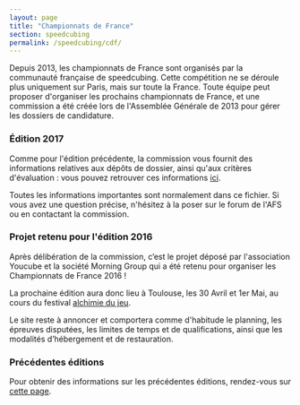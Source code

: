 ```yaml
---
layout: page
title: "Championnats de France"
section: speedcubing
permalink: /speedcubing/cdf/
---
```

Depuis 2013, les championnats de France sont organisés par la communauté française de speedcubing. Cette compétition ne se déroule plus uniquement sur Paris, mais sur toute la France. Toute équipe peut proposer d'organiser les prochains championnats de France, et une commission a été créée lors de l'Assemblée Générale de 2013 pour gérer les dossiers de candidature.

### Édition 2017

Comme pour l'édition précédente, la commission vous fournit des informations relatives aux dépôts de dossier, ainsi qu'aux critères d'évaluation : vous pouvez retrouver ces informations [ici]({{site.baseurl}}/uploads/CommissionCDF2017.pdf).

Toutes les informations importantes sont normalement dans ce fichier. Si vous avez une question précise, n'hésitez à la poser sur le forum de l'AFS ou en contactant la commission.

### Projet retenu pour l'édition 2016

Après délibération de la commission, c’est le projet déposé par l'association Youcube et la société Morning Group qui a été retenu pour organiser les Championnats de France 2016 !

La prochaine édition aura donc lieu à Toulouse, les 30 Avril et 1er Mai, au cours du festival [alchimie du jeu](http://toulouse.festivaldujeu.fr/).

Le site reste à annoncer et comportera comme d'habitude le planning, les épreuves disputées, les limites de temps et de qualifications, ainsi que les modalités d’hébergement et de restauration.


### Précédentes éditions
Pour obtenir des informations sur les précédentes éditions, rendez-vous sur [cette page]({{site.baseurl}}/speedcubing/cdf_historique/).

